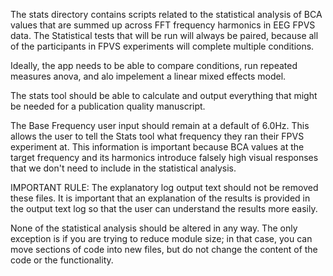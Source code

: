 The stats directory contains scripts related to the statistical
analysis of BCA values that are summed up across FFT frequency harmonics
in EEG FPVS data. The Statistical tests that will be run will always
be paired, because all of the participants in FPVS experiments will 
complete multiple conditions. 

Ideally, the app needs to be able to compare conditions, run repeated 
measures anova, and alo impelement a linear mixed effects model. 

The stats tool should be able to calculate and output everything 
that might be needed for a publication quality manuscript. 

The Base Frequency user input should remain at a default of 6.0Hz. This allows 
the user to tell the Stats tool what frequency they ran their FPVS experiment at. 
This information is important because BCA values at the target frequency and its 
harmonics introduce falsely high visual responses that we don't need to include 
in the statistical analysis. 

IMPORTANT RULE: The explanatory log output text should not be removed these files. 
It is important that an explanation of the results is provided in the output text
log so that the user can understand the results more easily. 

None of the statistical analysis should be altered in any way. The only exception is
if you are trying to reduce module size; in that case, you can move sections of code 
into new files, but do not change the content of the code or the functionality. 